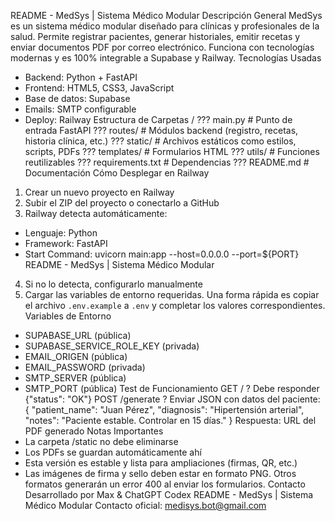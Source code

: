 README - MedSys | Sistema Médico Modular
Descripción General
MedSys es un sistema médico modular diseñado para clínicas y profesionales de la salud. Permite registrar pacientes,
generar historiales, emitir recetas y enviar documentos PDF por correo electrónico. Funciona con tecnologías modernas
y es 100% integrable a Supabase y Railway.
Tecnologías Usadas
- Backend: Python + FastAPI
- Frontend: HTML5, CSS3, JavaScript
- Base de datos: Supabase
- Emails: SMTP configurable
- Deploy: Railway
Estructura de Carpetas
/
??? main.py # Punto de entrada FastAPI
??? routes/ # Módulos backend (registro, recetas, historia clínica, etc.)
??? static/ # Archivos estáticos como estilos, scripts, PDFs
??? templates/ # Formularios HTML
??? utils/ # Funciones reutilizables
??? requirements.txt # Dependencias
??? README.md # Documentación
Cómo Desplegar en Railway
1. Crear un nuevo proyecto en Railway
2. Subir el ZIP del proyecto o conectarlo a GitHub
3. Railway detecta automáticamente:
 - Lenguaje: Python
 - Framework: FastAPI
 - Start Command: uvicorn main:app --host=0.0.0.0 --port=${PORT}
README - MedSys | Sistema Médico Modular
4. Si no lo detecta, configurarlo manualmente
5. Cargar las variables de entorno requeridas.
   Una forma rápida es copiar el archivo `.env.example` a `.env` y
   completar los valores correspondientes.
Variables de Entorno
- SUPABASE_URL (pública)
- SUPABASE_SERVICE_ROLE_KEY (privada)
- EMAIL_ORIGEN (pública)
- EMAIL_PASSWORD (privada)
- SMTP_SERVER (pública)
- SMTP_PORT (pública)
Test de Funcionamiento
GET / ? Debe responder {"status": "OK"}
POST /generate ? Enviar JSON con datos del paciente:
{
 "patient_name": "Juan Pérez",
 "diagnosis": "Hipertensión arterial",
 "notes": "Paciente estable. Controlar en 15 días."
}
Respuesta: URL del PDF generado
Notas Importantes
- La carpeta /static no debe eliminarse
- Los PDFs se guardan automáticamente ahí
- Esta versión es estable y lista para ampliaciones (firmas, QR, etc.)
- Las imágenes de firma y sello deben estar en formato PNG. Otros formatos
  generarán un error 400 al enviar los formularios.
Contacto
Desarrollado por Max & ChatGPT Codex
README - MedSys | Sistema Médico Modular
Contacto oficial: medisys.bot@gmail.com
